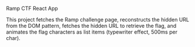 Ramp CTF React App

This project fetches the Ramp challenge page, reconstructs the hidden URL
from the DOM pattern, fetches the hidden URL to retrieve the flag, and
animates the flag characters as list items (typewriter effect, 500ms per char).
